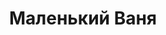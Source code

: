 ---
layout: story
title: Маленький Ваня
section: story
category: Fashion
text: |- 
    Ivan Goldfinch exudes a boyish charm as Little Vanya under the eye of Oscar Zabala’s camera. Amidst contrasting textures and retro, ambient colors, Little Vanya plays with rope, subverting gender expectations typically associated with shibari and bondage. 
    

    Model: [Ivan](https://www.instagram.com/littlevanya/)

    Photography: [Oscar  Zabala](https://www.instagram.com/oscarzabala/)

    Produce: [Philip Errico](https://www.instagram.com/philiphilia/)

    Style: Samantha Kim

    Groom: [Mark Alan](https://www.instagram.com/mark.alan.hair/)

    Shibari Art: [Marie](https://www.instagram.com/marie.sauvage/)

images:
  - /assets/img/uploads/6-1.jpg
volume: Vol. II
---